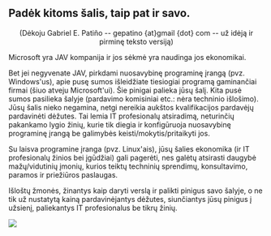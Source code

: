 

<div id="corps">

<h2>Pad&#279;k kitoms &#353;alis, taip pat ir savo.</h2>

<center>(D&#279;koju Gabriel E. Patiño -- gepatino {at}gmail {dot} com -- 
u&#382; id&#279;j&#261; ir pirmin&#281; teksto versij&#261;) </center>

Microsoft yra JAV kompanija ir jos s&#279;km&#279; yra naudinga jos ekonomikai.

Bet jei negyvenate JAV, pirkdami nuosavybin&#281; programin&#281; &#303;rang&#261; (pvz. Windows'us), apie pus&#281; sumos i&#353;leid&#382;iate tiesiogiai program&#261; gaminan&#269;iai firmai (&#353;iuo atveju Microsoft'ui). &#352;ie pinigai palieka j&#363;s&#371; &#353;al&#303;. Kita pus&#279; sumos pasilieka &#353;alyje (pardavimo komisiniai etc.: n&#279;ra techninio i&#353;lo&#353;imo). 
J&#363;s&#371; &#353;alis nieko negamina, netgi nereikia auk&#353;tos kvalifikacijos pardav&#279;j&#371; pardavin&#279;ti d&#279;&#382;utes. Tai lemia IT profesional&#371; atsiradim&#261;, neturin&#269;i&#371; pakankamo lygio &#382;ini&#371;, kurie tik diegia ir konfig&#363;ruoja nuosavybin&#281; programin&#281; &#303;rang&#261; be galimyb&#279;s keisti/mokytis/pritaikyti jos.

Su laisva programine &#303;ranga (pvz. Linux'ais), j&#363;s&#371; &#353;alies ekonomika (ir IT profesional&#371; &#382;inios bei &#303;g&#363;d&#382;iai) gali pager&#279;ti, nes gal&#279;t&#371; atsirasti daugyb&#279; ma&#382;&#371;/vidutini&#371; &#303;moni&#371;, kurios teikt&#371; technini&#371; sprendim&#371;, konsultavimo, paramos ir prie&#382;i&#363;ros paslaugas.

I&#353;lo&#353;t&#371; &#382;mon&#279;s, &#382;inantys kaip daryti versl&#261; ir palikti pinigus savo &#353;alyje, o ne tik u&#382; nustatyt&#261; kain&#261; pardavin&#279;jantys d&#279;&#382;utes, siun&#269;iantys j&#363;s&#371; pinigus &#303; u&#382;sien&#303;, paliekantys IT profesionalus be tikr&#371; &#382;ini&#371;.

<img src="Images/earth.png" />

</div>



